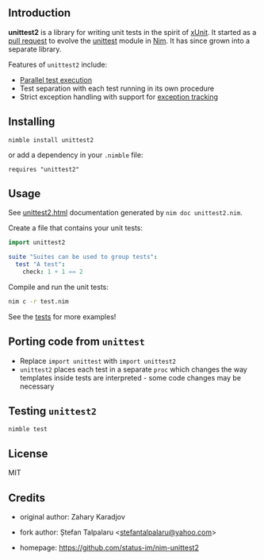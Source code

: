 ## Introduction

**unittest2** is a library for writing unit tests in the spirit of [xUnit](https://en.wikipedia.org/wiki/XUnit). It started as a [pull request](https://github.com/nim-lang/Nim/pull/9724) to evolve the [unittest](https://nim-lang.org/docs/unittest.html) module in [Nim](https://nim-lang.org/). It has since grown into a separate library.

Features of `unittest2` include:

* [Parallel test execution](https://status-im.github.io/nim-unittest2/unittest2.html#running-tests-in-parallel)
* Test separation with each test running in its own procedure
* Strict exception handling with support for [exception tracking](https://nim-lang.org/docs/manual.html#effect-system-exception-tracking)

## Installing

```text
nimble install unittest2
```

or add a dependency in your `.nimble` file:

```text
requires "unittest2"
```

## Usage

See [unittest2.html](https://status-im.github.io/nim-unittest2/unittest2.html) documentation generated by `nim doc unittest2.nim`.

Create a file that contains your unit tests:

```nim
import unittest2

suite "Suites can be used to group tests":
  test "A test":
    check: 1 + 1 == 2
```

Compile and run the unit tests:
```bash
nim c -r test.nim
```

See the [tests](./tests) for more examples!

## Porting code from `unittest`

* Replace `import unittest` with `import unittest2`
* `unittest2` places each test in a separate `proc` which changes the way templates inside tests are interpreted - some code changes may be necessary

## Testing `unittest2`

```text
nimble test
```

## License

MIT

## Credits

- original author: Zahary Karadjov

- fork author: Ștefan Talpalaru \<stefantalpalaru@yahoo.com\>

- homepage: https://github.com/status-im/nim-unittest2
